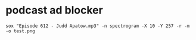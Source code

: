 # podcast ad blocker

```
sox "Episode 612 - Judd Apatow.mp3" -n spectrogram -X 10 -Y 257 -r -m -o test.png
```
